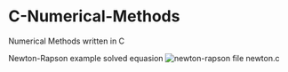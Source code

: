 # C-Numerical-Methods
Numerical Methods written in C

Newton-Rapson example solved equasion
![newton-rapson](https://user-images.githubusercontent.com/36985894/176560759-c4d13918-8163-445d-96bf-7ae7eb5b0681.PNG)
file newton.c
